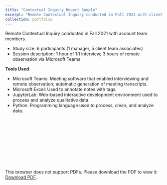```yaml
---
title: "Contextual Inquiry Report Sample"
excerpt: "Remote Contextual Inquiry conducted in Fall 2021 with client account team members."
collection: portfolio
---
```


Remote Contextual Inquiry conducted in Fall 2021 with account team members. 
- Study size: 6 participants (1 manager, 5 client team associates)
- Session description: 1 hour of 1:1 interview; 3 hours of remote observation via Microsoft Teams

__Tools Used__
- Microsoft Teams: Meeting software that enabled interviewing and remote observation; automatic generation of meeting transcripts.
- Microsoft Excel: Used to annotate notes with tags.
- JupyterLab: Web-based interactive development environment used to process and analyze qualitative data.
- Python: Programming language used to process, clean, and analyze data.

<object data="/files/CI_Report_Sample.pdf" type="application/pdf" width="700px" height="700px">
    <embed src="/files/CI_Report_Sample.pdf">
        <p>This browser does not support PDFs. Please download the PDF to view it: <a href="/files/CI_Report_Sample.pdf">Download PDF</a>.</p>
    </embed>
</object>
